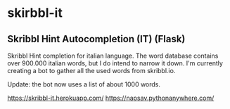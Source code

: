# skirbbl-it
## Skribbl Hint Autocompletion (IT) (Flask)

Skribbl Hint completion for italian language. The word database contains over 900.000 italian words, but I do intend to narrow it down. I'm currently creating a bot to gather all the used words from skribbl.io.


Update: the bot now uses a list of about 1000 words.

https://skribbl-it.herokuapp.com/
https://napsav.pythonanywhere.com/
